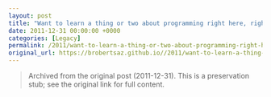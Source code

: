 ```yaml
---
layout: post
title: "Want to learn a thing or two about programming right here, right now?"
date: 2011-12-31 00:00:00 +0000
categories: [Legacy]
permalink: /2011/want-to-learn-a-thing-or-two-about-programming-right-here-right-now/
original_url: https://brobertsaz.github.io//2011/want-to-learn-a-thing-or-two-about-programming-right-here-right-now/
---
```


> Archived from the original post (2011-12-31). This is a preservation stub; see the original link for full content.

